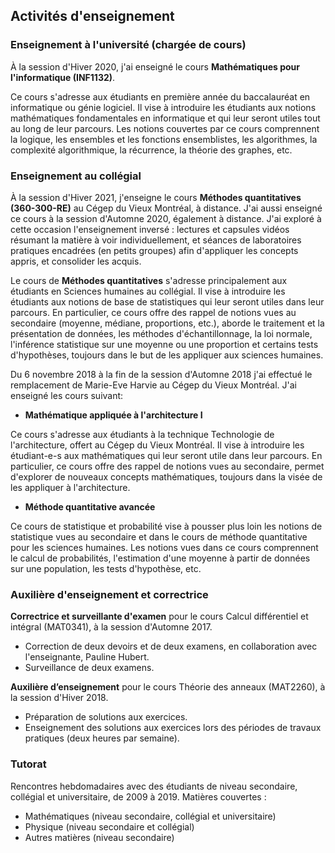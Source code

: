 ## Activités d'enseignement

### Enseignement à l'université (chargée de cours)
À la session d'Hiver 2020, j'ai enseigné le cours **Mathématiques pour l'informatique (INF1132)**. 

Ce cours s'adresse aux étudiants en première année du baccalauréat en informatique ou génie logiciel. Il vise à introduire les étudiants aux notions mathématiques fondamentales en informatique et qui leur seront utiles tout au long de leur parcours. Les notions couvertes par ce cours comprennent la logique, les ensembles et les fonctions ensemblistes, les algorithmes, la complexité algorithmique, la récurrence, la théorie des graphes, etc.

### Enseignement au collégial
À la session d'Hiver 2021, j'enseigne le cours **Méthodes quantitatives (360-300-RE)** au Cégep du Vieux Montréal, à distance. J'ai aussi enseigné ce cours à la session d'Automne 2020, également à distance. J'ai exploré à cette occasion l'enseignement inversé : lectures et capsules vidéos résumant la matière à voir individuellement, et séances de laboratoires pratiques encadrées (en petits groupes) afin d'appliquer les concepts appris, et consolider les acquis.

Le cours de **Méthodes quantitatives** s'adresse principalement aux étudiants en Sciences humaines au collégial. Il vise à introduire les étudiants aux notions de base de statistiques qui leur seront utiles dans leur parcours. En particulier, ce cours offre des rappel de notions vues au secondaire (moyenne, médiane, proportions, etc.), aborde le traitement et la présentation de données, les méthodes d'échantillonnage, la loi normale, l'inférence statistique sur une moyenne ou une proportion et certains tests d'hypothèses, toujours dans le but de les appliquer aux sciences humaines.

Du 6 novembre 2018 à la fin de la session d'Automne 2018 j'ai effectué le remplacement de Marie-Eve Harvie au Cégep du Vieux Montréal. J'ai enseigné les cours suivant:
- **Mathématique appliquée à l'architecture I** 

Ce cours s'adresse aux étudiants à la technique Technologie de l'architecture, offert au Cégep du Vieux Montréal. Il vise à introduire les étudiant-e-s aux mathématiques qui leur seront utile dans leur parcours. En particulier, ce cours offre des rappel de notions vues au secondaire, permet d'explorer de nouveaux concepts mathématiques, toujours dans la visée de les appliquer à l'architecture.

- **Méthode quantitative avancée**  

Ce cours de statistique et probabilité vise à pousser plus loin les notions de statistique vues au secondaire et dans le cours de méthode quantitative pour les sciences humaines. Les notions vues dans ce cours comprennent le calcul de probabilités, l'estimation d'une moyenne à partir de données sur une population, les tests d'hypothèse, etc.


### Auxilière d'enseignement et correctrice

**Correctrice et surveillante d'examen** pour le cours Calcul différentiel et intégral (MAT0341), à la session d'Automne 2017.
- Correction de deux devoirs et de deux examens, en collaboration avec l'enseignante, Pauline Hubert.
- Surveillance de deux examens.

**Auxilière d’enseignement** pour le cours Théorie des anneaux (MAT2260), à la session d'Hiver 2018.
- Préparation de solutions aux exercices.
- Enseignement des solutions aux exercices lors des périodes de travaux pratiques (deux heures par semaine).


### Tutorat

Rencontres hebdomadaires avec des étudiants de niveau secondaire, collégial et universitaire, de 2009 à 2019.
Matières couvertes : 
- Mathématiques (niveau secondaire, collégial et universitaire)
- Physique (niveau secondaire et collégial) 
- Autres matières (niveau secondaire)
